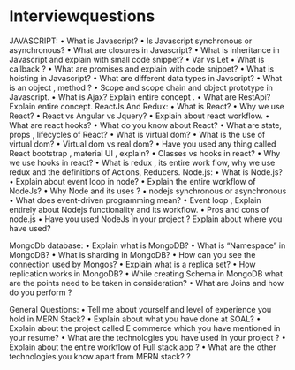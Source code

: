 # Interviewquestions

JAVASCRIPT:
•	What is Javascript?
•	Is Javascript synchronous or asynchronous?
•	What are closures in Javascript?
•	What is inheritance in Javascript and explain with small code snippet? 
•	Var vs Let
•	What is callback ?
•	What are promises and explain with code snippet?
•	What is hoisting in Javascript?
•	What are different data types in Javscript?
•	What is an object , method ?
•	Scope and scope chain and object prototype in Javascript.
•	What is Ajax? Explain entire concept .
•	What are RestApi? Explain entire concept. 
ReactJs And Redux:
•	What is React?
•	Why we use React?
•	React vs Angular vs Jquery?
•	Explain about react workflow.
•	What are react hooks?
•	What do you know about React?
•	What are state, props , lifecycles of React?
•	What is virtual dom?
•	What is the use of virtual dom?
•	Virtual dom vs real dom?
•	Have you used any thing called React bootstrap , material UI , explain?
•	Classes vs hooks in react?
•	Why we use hooks in react?
•	What is redux , its entire work flow, why we use redux and the definitions of Actions, Reducers.
Node.js: 
•	What is Node.js?
•	Explain about event loop in node?
•	Explain the entire workflow of NodeJs?
•	Why Node and its uses ?
•	nodejs synchronous or asynchronous
•	What does event-driven programming mean?
•	Event loop , Explain entirely about Nodejs functionality and its workflow.
•	Pros and cons of node.js
•	Have you used NodeJs in your project ? Explain about where you have used?

MongoDb database: 
•	Explain what is MongoDB?
•	What is “Namespace” in MongoDB? 
•	What is sharding in MongoDB? 
•	How can you see the connection used by Mongos? 
•	Explain what is a replica set? 
•	How replication works in MongoDB? 
•	While creating Schema in MongoDB what are the points need to be taken in consideration?
•	What are Joins and how do you perform ? 

General Questions: 
•	Tell me about yourself and level of experience you hold in MERN Stack?
•	Explain about what you have done at SOAL?
•	Explain about the project called E commerce which you have mentioned in your resume?
•	What are the technologies you have used in your project ?
•	Explain about the entire workflow of Full stack app ? 
•	What are the other technologies you know apart from MERN stack? ?




